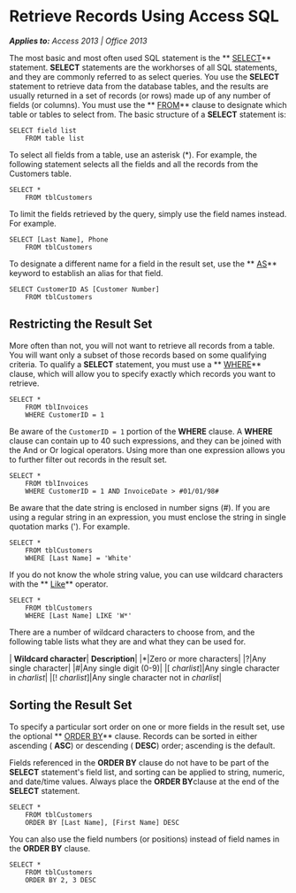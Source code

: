 
# Retrieve Records Using Access SQL

 _**Applies to:** Access 2013 | Office 2013_

The most basic and most often used SQL statement is the  ** [SELECT](http://msdn.microsoft.com/library/A5C9DA94-5F9E-0FC0-767A-4117F38A5EF3%28Office.15%29.aspx)** statement. **SELECT** statements are the workhorses of all SQL statements, and they are commonly referred to as select queries. You use the **SELECT** statement to retrieve data from the database tables, and the results are usually returned in a set of records (or rows) made up of any number of fields (or columns). You must use the ** [FROM](http://msdn.microsoft.com/library/F3C5931E-2768-198E-D69C-095A01C23BB5%28Office.15%29.aspx)** clause to designate which table or tables to select from. The basic structure of a **SELECT** statement is:



```
SELECT field list 
    FROM table list
```

To select all fields from a table, use an asterisk (*). For example, the following statement selects all the fields and all the records from the Customers table.



```
SELECT * 
    FROM tblCustomers 

```

To limit the fields retrieved by the query, simply use the field names instead. For example.



```
SELECT [Last Name], Phone 
    FROM tblCustomers 

```

To designate a different name for a field in the result set, use the  ** [AS](http://msdn.microsoft.com/library/960015C2-B0C9-2F14-5158-85C14DC47F09%28Office.15%29.aspx)** keyword to establish an alias for that field.



```
SELECT CustomerID AS [Customer Number] 
    FROM tblCustomers 

```


## Restricting the Result Set

More often than not, you will not want to retrieve all records from a table. You will want only a subset of those records based on some qualifying criteria. To qualify a  **SELECT** statement, you must use a ** [WHERE](http://msdn.microsoft.com/library/67E4CAED-6512-E8BD-39D0-6DCA18114B18%28Office.15%29.aspx)** clause, which will allow you to specify exactly which records you want to retrieve.


```
SELECT * 
    FROM tblInvoices 
    WHERE CustomerID = 1 

```

Be aware of the  `CustomerID = 1` portion of the **WHERE** clause. A **WHERE** clause can contain up to 40 such expressions, and they can be joined with the And or Or logical operators. Using more than one expression allows you to further filter out records in the result set.




```
SELECT * 
    FROM tblInvoices 
    WHERE CustomerID = 1 AND InvoiceDate > #01/01/98# 

```

Be aware that the date string is enclosed in number signs (#). If you are using a regular string in an expression, you must enclose the string in single quotation marks ('). For example.




```
SELECT * 
    FROM tblCustomers 
    WHERE [Last Name] = 'White' 

```

If you do not know the whole string value, you can use wildcard characters with the  ** [Like](http://msdn.microsoft.com/library/70D2ECEF-90D7-AFF9-398E-8703FB7DFC6E%28Office.15%29.aspx)** operator.




```
SELECT * 
    FROM tblCustomers 
    WHERE [Last Name] LIKE 'W*' 

```

There are a number of wildcard characters to choose from, and the following table lists what they are and what they can be used for.



| **Wildcard character**| **Description**|
|*|Zero or more characters|
|?|Any single character|
|#|Any single digit (0-9)|
|[ _charlist_]|Any single character in  _charlist_|
|[! _charlist_]|Any single character not in  _charlist_|

## Sorting the Result Set

To specify a particular sort order on one or more fields in the result set, use the optional  ** [ORDER BY](http://msdn.microsoft.com/library/9E5E6911-1117-B220-7F11-1AE7F87CBDC0%28Office.15%29.aspx)** clause. Records can be sorted in either ascending ( **ASC**) or descending ( **DESC**) order; ascending is the default.

Fields referenced in the  **ORDER BY** clause do not have to be part of the **SELECT** statement's field list, and sorting can be applied to string, numeric, and date/time values. Always place the **ORDER BY**clause at the end of the  **SELECT** statement.




```
SELECT * 
    FROM tblCustomers 
    ORDER BY [Last Name], [First Name] DESC 

```

You can also use the field numbers (or positions) instead of field names in the  **ORDER BY** clause.




```
SELECT * 
    FROM tblCustomers 
    ORDER BY 2, 3 DESC 

```

